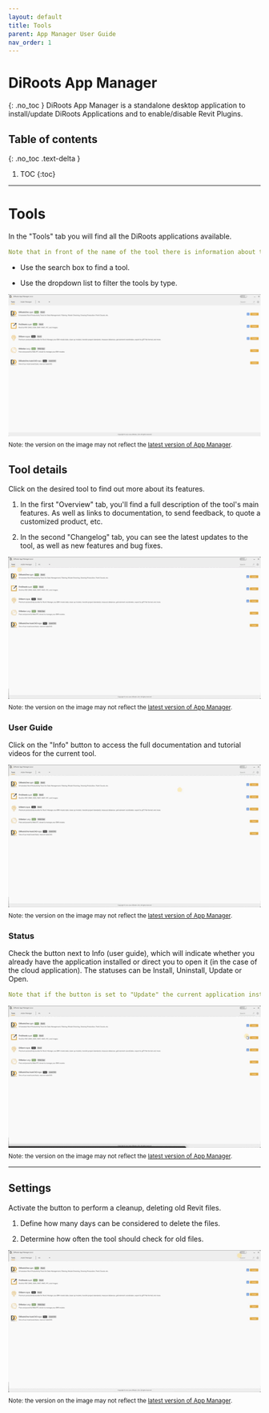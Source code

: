 ```yaml
---
layout: default
title: Tools
parent: App Manager User Guide
nav_order: 1
---
```


# DiRoots App Manager
{: .no_toc }
DiRoots App Manager is a standalone desktop application to install/update DiRoots Applications and to enable/disable Revit Plugins.

## Table of contents
{: .no_toc .text-delta }

1. TOC
{:toc}

---

# Tools

In the "Tools" tab you will find all the DiRoots applications available.

```yaml
Note that in front of the name of the tool there is information about the type of application and its status, whether it is free or requires a subscription.
```
- Use the search box to find a tool.

- Use the dropdown list to filter the tools by type.

![App Manager - Tools](../../../../assets\images\GIFs\Tools\AM-AppManager.png)  
<sub>Note: the version on the image may not reflect the [latest version of App Manager](https://diroots.com/apps/diroots-app-manager/#downloadForm).</sub>

## Tool details

Click on the desired tool to find out more about its features.

1. In the first "Overview" tab, you'll find a full description of the tool's main features. As well as links to documentation, to send feedback, to quote a customized product, etc.

2. In the second "Changelog" tab, you can see the latest updates to the tool, as well as new features and bug fixes.

![App Manager - Tool details](../../../../assets\images\GIFs\Tools\AM-Details.gif)  
<sub>Note: the version on the image may not reflect the [latest version of App Manager](https://diroots.com/apps/diroots-app-manager/#downloadForm).</sub>

### User Guide

Click on the "Info" button to access the full documentation and tutorial videos for the current tool.

![App Manager - User Guide](../../../../assets\images\GIFs\Tools\AM-UserGuide.gif)  
<sub>Note: the version on the image may not reflect the [latest version of App Manager](https://diroots.com/apps/diroots-app-manager/#downloadForm).</sub>

### Status

Check the button next to Info (user guide), which will indicate whether you already have the application installed or direct you to open it (in the case of the cloud application). The statuses can be Install, Uninstall, Update or Open.

```yaml
Note that if the button is set to "Update" the current application installed has an old version, and you may not have all the current tools.
```

![App Manager - Tool Status](../../../../assets\images\GIFs\Tools\AM-StatusButton.gif)  
<sub>Note: the version on the image may not reflect the [latest version of App Manager](https://diroots.com/apps/diroots-app-manager/#downloadForm).</sub>

---

## Settings

Activate the button to perform a cleanup, deleting old Revit files.

1. Define how many days can be considered to delete the files.

2. Determine how often the tool should check for old files.

![App Manager - Settings](../../../../assets\images\GIFs\Tools\AM-Settings.gif)  
<sub>Note: the version on the image may not reflect the [latest version of App Manager](https://diroots.com/apps/diroots-app-manager/#downloadForm).</sub>